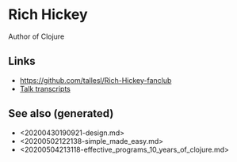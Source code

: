 # Rich Hickey

Author of Clojure


## Links

-   <https://github.com/tallesl/Rich-Hickey-fanclub>
-   [Talk transcripts](https://github.com/matthiasn/talk-transcripts)


## See also (generated)

-   <20200430190921-design.md>
-   <20200502122138-simple_made_easy.md>
-   <20200504213118-effective_programs_10_years_of_clojure.md>
